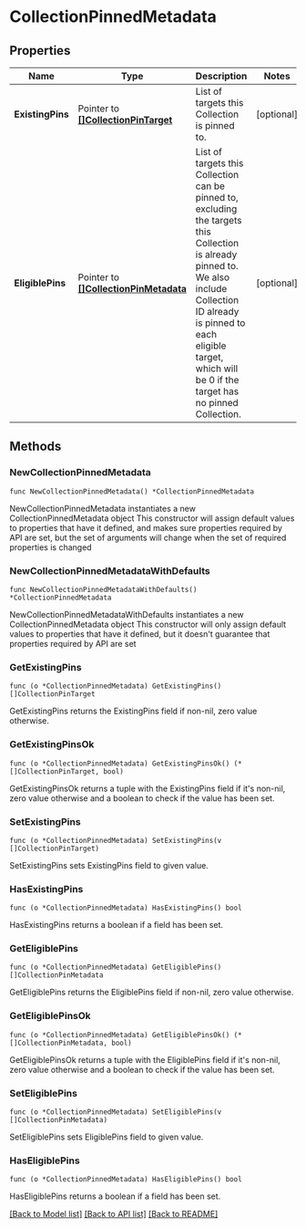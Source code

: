 # CollectionPinnedMetadata

## Properties

Name | Type | Description | Notes
------------ | ------------- | ------------- | -------------
**ExistingPins** | Pointer to [**[]CollectionPinTarget**](CollectionPinTarget.md) | List of targets this Collection is pinned to. | [optional] 
**EligiblePins** | Pointer to [**[]CollectionPinMetadata**](CollectionPinMetadata.md) | List of targets this Collection can be pinned to, excluding the targets this Collection is already pinned to. We also include Collection ID already is pinned to each eligible target, which will be 0 if the target has no pinned Collection. | [optional] 

## Methods

### NewCollectionPinnedMetadata

`func NewCollectionPinnedMetadata() *CollectionPinnedMetadata`

NewCollectionPinnedMetadata instantiates a new CollectionPinnedMetadata object
This constructor will assign default values to properties that have it defined,
and makes sure properties required by API are set, but the set of arguments
will change when the set of required properties is changed

### NewCollectionPinnedMetadataWithDefaults

`func NewCollectionPinnedMetadataWithDefaults() *CollectionPinnedMetadata`

NewCollectionPinnedMetadataWithDefaults instantiates a new CollectionPinnedMetadata object
This constructor will only assign default values to properties that have it defined,
but it doesn't guarantee that properties required by API are set

### GetExistingPins

`func (o *CollectionPinnedMetadata) GetExistingPins() []CollectionPinTarget`

GetExistingPins returns the ExistingPins field if non-nil, zero value otherwise.

### GetExistingPinsOk

`func (o *CollectionPinnedMetadata) GetExistingPinsOk() (*[]CollectionPinTarget, bool)`

GetExistingPinsOk returns a tuple with the ExistingPins field if it's non-nil, zero value otherwise
and a boolean to check if the value has been set.

### SetExistingPins

`func (o *CollectionPinnedMetadata) SetExistingPins(v []CollectionPinTarget)`

SetExistingPins sets ExistingPins field to given value.

### HasExistingPins

`func (o *CollectionPinnedMetadata) HasExistingPins() bool`

HasExistingPins returns a boolean if a field has been set.

### GetEligiblePins

`func (o *CollectionPinnedMetadata) GetEligiblePins() []CollectionPinMetadata`

GetEligiblePins returns the EligiblePins field if non-nil, zero value otherwise.

### GetEligiblePinsOk

`func (o *CollectionPinnedMetadata) GetEligiblePinsOk() (*[]CollectionPinMetadata, bool)`

GetEligiblePinsOk returns a tuple with the EligiblePins field if it's non-nil, zero value otherwise
and a boolean to check if the value has been set.

### SetEligiblePins

`func (o *CollectionPinnedMetadata) SetEligiblePins(v []CollectionPinMetadata)`

SetEligiblePins sets EligiblePins field to given value.

### HasEligiblePins

`func (o *CollectionPinnedMetadata) HasEligiblePins() bool`

HasEligiblePins returns a boolean if a field has been set.


[[Back to Model list]](../README.md#documentation-for-models) [[Back to API list]](../README.md#documentation-for-api-endpoints) [[Back to README]](../README.md)


